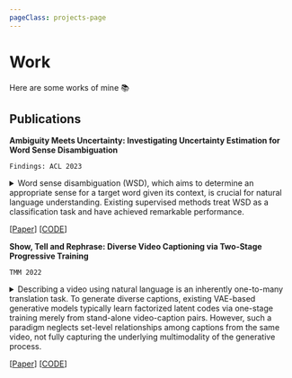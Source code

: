 ```yaml
---
pageClass: projects-page
---
```


# Work

Here are some works of mine :books:

<!-- ## Projects

<ProjectCard image="/projects/1.png">
  
  **Digital Humanities**
  

</ProjectCard> -->

## Publications

<ProjectCard>

  **Ambiguity Meets Uncertainty: Investigating Uncertainty Estimation for Word Sense Disambiguation**
  
  `Findings: ACL 2023`
  <details>
  
  <summary>
  Word sense disambiguation (WSD), which aims to determine an appropriate sense for a target word given its context, is crucial for natural language understanding. Existing supervised methods treat WSD as a classification task and have achieved remarkable performance.
  </summary>
  Word sense disambiguation (WSD), which aims to determine an appropriate sense for a target word given its context, is crucial for natural language understanding. Existing supervised methods treat WSD as a classification task and have achieved remarkable performance. However, they ignore uncertainty estimation (UE) in the real-world setting, where the data is always noisy and out of distribution. This paper extensively studies UE on the benchmark designed for WSD. Specifically, we first compare four uncertainty scores for a state-of-the-art WSD model and verify that the conventional predictive probabilities obtained at the end of the model are inadequate to quantify uncertainty. Then, we examine the capability of capturing data and model uncertainties by the model with the selected UE score on well-designed test scenarios and discover that the model reflects data uncertainty satisfactorily but underestimates model uncertainty. Furthermore, we explore numerous lexical properties that intrinsically affect data uncertainty and provide a detailed analysis of four critical aspects: the syntactic category, morphology, sense granularity, and semantic relations.
  </details>
  
  [[Paper](https://arxiv.org/abs/2305.13119)] [[CODE](https://github.com/RyanLiut/WSD-UE)]

</ProjectCard>

<ProjectCard>

  **Show, Tell and Rephrase: Diverse Video Captioning via Two-Stage Progressive Training**
  
  `TMM 2022`

  <details>
  
  <summary>
  Describing a video using natural language is an inherently one-to-many translation task. To generate diverse captions, existing VAE-based generative models typically learn factorized latent codes via one-stage training merely from stand-alone video-caption pairs. However, such a paradigm neglects set-level relationships among captions from the same video, not fully capturing the underlying multimodality of the generative process. 
  </summary>
  Describing a video using natural language is an inherently one-to-many translation task. To generate diverse captions, existing VAE-based generative models typically learn factorized latent codes via one-stage training merely from stand-alone video-caption pairs. However, such a paradigm neglects set-level relationships among captions from the same video, not fully capturing the underlying multimodality of the generative process. To overcome this shortcoming, we leverage neighbouring descriptions for the same video that are articulated with noticeable topics and language variations (i.e., paraphrases). To this end, we propose a novel progressive training method by decomposing the learning of latent variables into two stages that are topic-oriented and paraphrase-oriented, respectively. Specifically, the model learns from divergent topic sentences obtained by semantic-based clustering in the first stage. It is then trained again through paraphrases with a cluster-aware adaptive regularization, allowing more intra-cluster variations. Furthermore, we introduce an overall metric DAUM, a D iversity- A ccuracy U nified M etric to consider both the precision of the generated caption set and its coverage on the reference set, which has proved to have a higher correlation with human judgment than previous precision-only metrics. Extensive experiments on three large-scale video datasets show that the proposed training strategy can achieve superior performance in terms of accuracy, diversity, and DAUM over several baselines.
  </details>
  
  [[Paper](https://ieeexplore.ieee.org/document/9999037)] [[CODE](https://github.com/RyanLiut/STR)]

</ProjectCard>

<style lang="stylus">

.projects-page
  background-color #fafbfc

</style>
